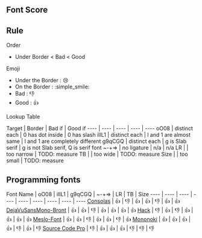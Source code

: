 Font Score
----

## Rule

Order

* Under Border < Bad < Good

Emoji

* Under the Border : :cry:
* On the Border : :simple_smile:
* Bad : :-1:
* Good : :+1:

Lookup Table

Target | Border | Bad if | Good if
---- | ---- | ---- | ---- | ----
oO08 | distinct each | 0 has dot inside | 0 has slash
iIlL1 | distinct each | l and 1 are almost same | l and 1 are completely different
g9qCGQ | distinct each | g is Slab serif | g is not Slab serif, Q is serif font
~-+=> | no ligature | n/a | n/a
LR | | too narrow | TODO: measure
TB | | too wide | TODO: measure
Size | | too small | TODO: measure

## Programming fonts

Font Name | oO08 | iIlL1 | g9qCGQ | ~-+=> | LR | TB | Size
---- | ---- | ---- | ---- | ---- | ---- | ---- | ---- | ----
[Consolas](https://github.com/PiotrGrochowski/Consolas) | :+1: | :-1: | :+1: | :+1: | :-1: | :+1: | :+1:
[DejaVuSansMono-Bront](https://github.com/chrismwendt/bront) | :+1: | :+1: | :-1: | :+1: | :+1: | :+1: | :+1:
[Hack](https://github.com/source-foundry/Hack) | :-1: | :+1: | :-1: | :+1: | :+1: | :+1: | :+1:
[Meslo-Font](https://github.com/andreberg/Meslo-Font) | :+1: | :+1: | :-1: | :+1: | :+1: | :-1: | :+1:
[Mononoki](http://madmalik.github.io/mononoki/) | :+1: | :+1: | :+1: | :+1: | :-1: | :+1: | :-1:
[Source Code Pro](https://github.com/adobe-fonts/source-code-pro) | :-1: | :+1: | :+1: | :+1: | :-1: | :-1: | :-1:
